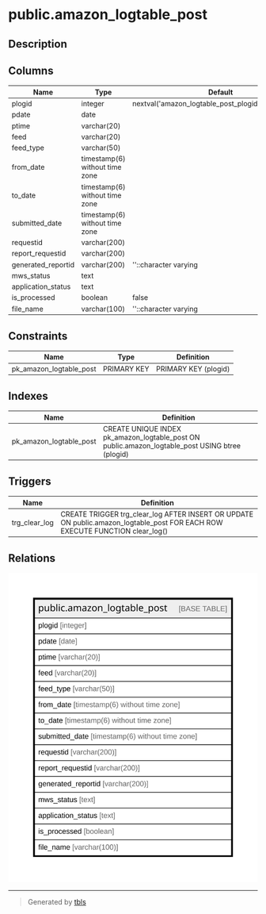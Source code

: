 # public.amazon_logtable_post

## Description

## Columns

| Name | Type | Default | Nullable | Children | Parents | Comment |
| ---- | ---- | ------- | -------- | -------- | ------- | ------- |
| plogid | integer | nextval('amazon_logtable_post_plogid_seq'::regclass) | false |  |  |  |
| pdate | date |  | true |  |  |  |
| ptime | varchar(20) |  | true |  |  |  |
| feed | varchar(20) |  | true |  |  |  |
| feed_type | varchar(50) |  | true |  |  |  |
| from_date | timestamp(6) without time zone |  | true |  |  |  |
| to_date | timestamp(6) without time zone |  | true |  |  |  |
| submitted_date | timestamp(6) without time zone |  | true |  |  |  |
| requestid | varchar(200) |  | true |  |  |  |
| report_requestid | varchar(200) |  | true |  |  |  |
| generated_reportid | varchar(200) | ''::character varying | true |  |  |  |
| mws_status | text |  | true |  |  |  |
| application_status | text |  | true |  |  |  |
| is_processed | boolean | false | true |  |  |  |
| file_name | varchar(100) | ''::character varying | true |  |  |  |

## Constraints

| Name | Type | Definition |
| ---- | ---- | ---------- |
| pk_amazon_logtable_post | PRIMARY KEY | PRIMARY KEY (plogid) |

## Indexes

| Name | Definition |
| ---- | ---------- |
| pk_amazon_logtable_post | CREATE UNIQUE INDEX pk_amazon_logtable_post ON public.amazon_logtable_post USING btree (plogid) |

## Triggers

| Name | Definition |
| ---- | ---------- |
| trg_clear_log | CREATE TRIGGER trg_clear_log AFTER INSERT OR UPDATE ON public.amazon_logtable_post FOR EACH ROW EXECUTE FUNCTION clear_log() |

## Relations

![er](public.amazon_logtable_post.svg)

---

> Generated by [tbls](https://github.com/k1LoW/tbls)
